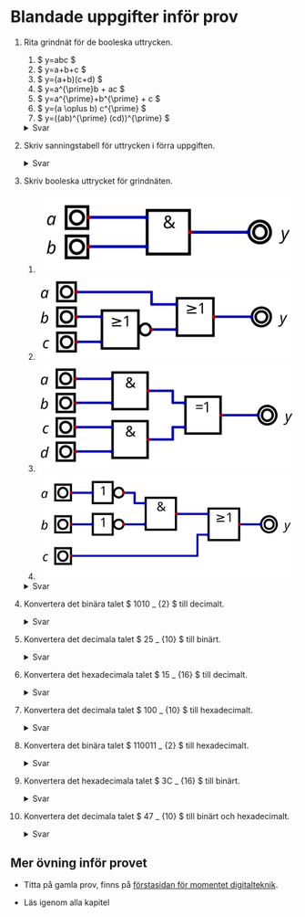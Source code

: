 # Blandade uppgifter inför prov

<ol>

<li>

Rita grindnät för de booleska uttrycken.

1. $ y=abc $
1. $ y=a+b+c $
1. $ y=(a+b)(c+d) $
1. $ y=a^{\prime}b + ac $
1. $ y=a^{\prime}+b^{\prime} + c $
1. $ y=(a \oplus b) c^{\prime} $
1. $ y=((ab)^{\prime} (cd))^{\prime} $


<details>
<summary>Svar</summary>

1. ![a](a.png)
1. ![b](b.png)
1. ![c](c.png)
2. ![d](d.png)
3. ![e](e.png)
4. ![f](f.png)
5. ![g](g.png)

</details>

</li>

<li>

Skriv sanningstabell för uttrycken i förra uppgiften.

<details>
<summary>Svar</summary>

<ol>
<li>

| $a$ | $b$ | $c$ | $y = abc$ |
| --- | --- | --- | --- |
| 0 | 0 | 0 | 0 |
| 0 | 0 | 1 | 0 |
| 0 | 1 | 0 | 0 |
| 0 | 1 | 1 | 0 |
| 1 | 0 | 0 | 0 |
| 1 | 0 | 1 | 0 |
| 1 | 1 | 0 | 0 |
| 1 | 1 | 1 | 1 |

</li>
<li>

| $a$ | $b$ | $c$ | $y = a + b + c$ |
| --- | --- | --- | --- |
| 0 | 0 | 0 | 0 |
| 0 | 0 | 1 | 1 |
| 0 | 1 | 0 | 1 |
| 0 | 1 | 1 | 1 |
| 1 | 0 | 0 | 1 |
| 1 | 0 | 1 | 1 |
| 1 | 1 | 0 | 1 |
| 1 | 1 | 1 | 1 |

</li>
<li>

| $a$ | $b$ | $c$ | $d$ | $y = (a + b)(c + d)$ |
| --- | --- | --- | --- | --- |
| 0 | 0 | 0 | 0 | 0 |
| 0 | 0 | 0 | 1 | 0 |
| 0 | 0 | 1 | 0 | 0 |
| 0 | 0 | 1 | 1 | 0 |
| 0 | 1 | 0 | 0 | 0 |
| 0 | 1 | 0 | 1 | 1 |
| 0 | 1 | 1 | 0 | 1 |
| 0 | 1 | 1 | 1 | 1 |
| 1 | 0 | 0 | 0 | 0 |
| 1 | 0 | 0 | 1 | 1 |
| 1 | 0 | 1 | 0 | 1 |
| 1 | 0 | 1 | 1 | 1 |
| 1 | 1 | 0 | 0 | 0 |
| 1 | 1 | 0 | 1 | 1 |
| 1 | 1 | 1 | 0 | 1 |
| 1 | 1 | 1 | 1 | 1 |

</li>
<li>

| $a$ | $b$ | $c$ | $y = a' b + ac$ |
| --- | --- | --- | --- |
| 0 | 0 | 0 | 0 |
| 0 | 0 | 1 | 0 |
| 0 | 1 | 0 | 1 |
| 0 | 1 | 1 | 1 |
| 1 | 0 | 0 | 0 |
| 1 | 0 | 1 | 1 |
| 1 | 1 | 0 | 0 |
| 1 | 1 | 1 | 1 |

</li>
<li>

| $a$ | $b$ | $c$ | $y = a' + b' + c$ |
| --- | --- | --- | --- |
| 0 | 0 | 0 | 1 |
| 0 | 0 | 1 | 1 |
| 0 | 1 | 0 | 1 |
| 0 | 1 | 1 | 1 |
| 1 | 0 | 0 | 1 |
| 1 | 0 | 1 | 1 |
| 1 | 1 | 0 | 0 |
| 1 | 1 | 1 | 1 |

</li>
<li>

| $a$ | $b$ | $c$ | $y = (a \oplus b) c'$ |
| --- | --- | --- | --- |
| 0 | 0 | 0 | 0 |
| 0 | 0 | 1 | 0 |
| 0 | 1 | 0 | 1 |
| 0 | 1 | 1 | 0 |
| 1 | 0 | 0 | 1 |
| 1 | 0 | 1 | 0 |
| 1 | 1 | 0 | 0 |
| 1 | 1 | 1 | 0 |

</li>
<li>

| $a$ | $b$ | $c$ | $d$ | $y = ((ab)' (cd))'$ |
| --- | --- | --- | --- | --- |
| 0 | 0 | 0 | 0 | 1 |
| 0 | 0 | 0 | 1 | 1 |
| 0 | 0 | 1 | 0 | 1 |
| 0 | 0 | 1 | 1 | 1 |
| 0 | 1 | 0 | 0 | 1 |
| 0 | 1 | 0 | 1 | 1 |
| 0 | 1 | 1 | 0 | 1 |
| 0 | 1 | 1 | 1 | 1 |
| 1 | 0 | 0 | 0 | 1 |
| 1 | 0 | 0 | 1 | 1 |
| 1 | 0 | 1 | 0 | 1 |
| 1 | 0 | 1 | 1 | 1 |
| 1 | 1 | 0 | 0 | 1 |
| 1 | 1 | 0 | 1 | 1 |
| 1 | 1 | 1 | 0 | 1 |
| 1 | 1 | 1 | 1 | 0 |

</li>
</ol>

</details>

</li>

<li>

Skriv booleska uttrycket för grindnäten.

1. ![Grindnät](grindnat1.png)
2. ![Grindnät](grindnat2.png)
3. ![Grindnät](grindnat3.png)
4. ![Grindnät](grindnat4.png)

<details>
<summary>Svar</summary>

1. $y=ab$
2. $y=a+(b+c)^{\prime}$
3. $y=ab \oplus cd$
4. $y=a^{\prime} b^{\prime} + c $



</li>

<li>

Konvertera det binära talet $ 1010 _ {2} $ till decimalt.

<details>
<summary>Svar</summary>

$$
1010 _ {2} = 1 \cdot 2^3 + 0 \cdot 2^2 + 1 \cdot 2^1 + 0 \cdot 2^0 \\\\

= 8 + 0 + 2 + 0  \\\\

= 10 _ {10}

$$

</details>


</li>

<li>

Konvertera det decimala talet $ 25 _ {10} $ till binärt.

<details>
<summary>Svar</summary>

$$
25 _ {10} = 16 + 8 + 1 \\\\

= 11001 _ {2}

$$

</details>

</li>

<li>

Konvertera det hexadecimala talet $ 15 _ {16} $ till decimalt.

<details>
<summary>Svar</summary>

$$
15 _ {16} = 1 \cdot 16^1 + 5 \cdot 16^0 \\\\
= 16 + 5  \\\\
= 21 _ {10}
$$

</details>

</li>

<li>

Konvertera det decimala talet $ 100 _ {10} $ till hexadecimalt.

<details>
<summary>Svar</summary>

$$
100 _ {10} = 6 \cdot 16^1 + 4 \cdot 16^0 \\\\
= 64 _ {16}
$$

</details>

</li>

<li>

Konvertera det binära talet $ 110011 _ {2} $ till hexadecimalt.

<details>
<summary>Svar</summary>

$$
110011 _ {2} = 3 \cdot 16^1 + 3 \cdot 16^0 \\\\
= 33 _ {16}
$$

</details>

</li>

<li>

Konvertera det hexadecimala talet $ 3C _ {16} $ till binärt.

<details>
<summary>Svar</summary>

$$
3C _ {16} = 0011 \cdot 1100 \\\\
= 111100 _ {2}
$$

</details>

</li>

<li>

Konvertera det decimala talet $ 47 _ {10} $ till binärt och hexadecimalt.

<details>
<summary>Svar</summary>

$$
47 _ {10} = 32 + 8 + 4 + 2 + 1 \\\\
= 101111 _ {2} \\\\
$$

$$
47 _ {10} = 2 \cdot 16^1 + 15 \cdot 16^0 \\\\
= 2F _ {16}
$$

</details>

</li>

</ol>

## Mer övning inför provet

- Titta på gamla prov, finns på [förstasidan för momentet digitalteknik](/digitalteknik#prov).

- Läs igenom alla kapitel